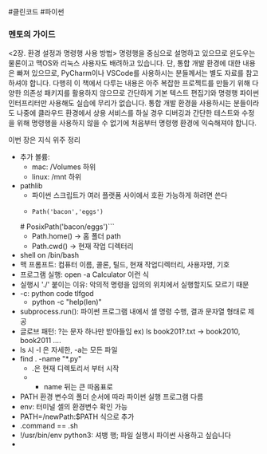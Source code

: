 #클린코드
#파이썬

### 멘토의 가이드
<2장. 환경 설정과 명령행 사용 방법> 명령행을 중심으로 설명하고 있으므로 윈도우는 물론이고 맥OS와 리눅스 사용자도 배려하고 있습니다. 단, 통합 개발 환경에 대한 내용은 빠져 있으므로, PyCharm이나 VSCode를 사용하시는 분들께서는 별도 자료를 참고하셔야 합니다. 다행히 이 책에서 다루는 내용은 아주 복잡한 프로젝트를 만들기 위해 다양한 의존성 패키지를 활용하지 않으므로 간단하게 기본 텍스트 편집기와 명령행 파이썬 인터프리터만 사용해도 실습에 무리가 없습니다. 통합 개발 환경을 사용하시는 분들이라도 나중에 클라우드 환경에서 상용 서비스를 하실 경우 디버깅과 간단한 테스트와 수정을 위해 명령행을 사용하지 않을 수 없기에 처음부터 명령행 환경에 익숙해져야 합니다.

이번 장은 지식 위주 정리
- 추가 볼륨:
	- mac: /Volumes 하위
	- linux: /mnt 하위
- pathlib
	- 파이썬 스크립트가 여러 플랫폼 사이에서 호환 가능하게 하려면 쓴다
	- ```from pathlib import Path
	  Path('bacon','eggs')
	 \# PosixPath('bacon/eggs')```
	- Path.home() -> 홈 폴더 path
	- Path.cwd() -> 현재 작업 디렉터리
- shell on /bin/bash
- 맥 프롬프트: 컴퓨터 이름, 콜론, 틸드, 현재 작업디렉터리, 사용자명, 기호
- 프로그램 실행: open -a Calculator 이런 식
- 실행시 './' 붙이는 이유: 악의적 명령을 임의의 위치에서 실행할지도 모르기 때문
- -c: python code tlfgod
	- python -c "help(len)"
- subprocess.run(): 파이썬 프로그램 내에서 셸 명령 수행, 결과 문자열 형태로 제공
- 글로브 패턴: ?는 문자 하나만 받아들임 ex) ls book201?.txt -> book2010, book2011 ....
- ls 시 -l 은 자세한, -a는 모든 파일
- find . -name "\*.py"
	- .은 현재 디렉토리서 부터 시작
	- - name 뒤는 큰 따옴표로
- PATH 환경 변수의 폴더 순서에 따라 파이썬 실행 프로그램 다름
- env: 터미널 셸의 환경변수 확인 가능
- PATH=/newPath:$PATH 식으로 추가
- .command == .sh
- !/usr/bin/env python3: 셔뱅 행; 파일 실행시 파이썬 사용하고 싶습니다
- 